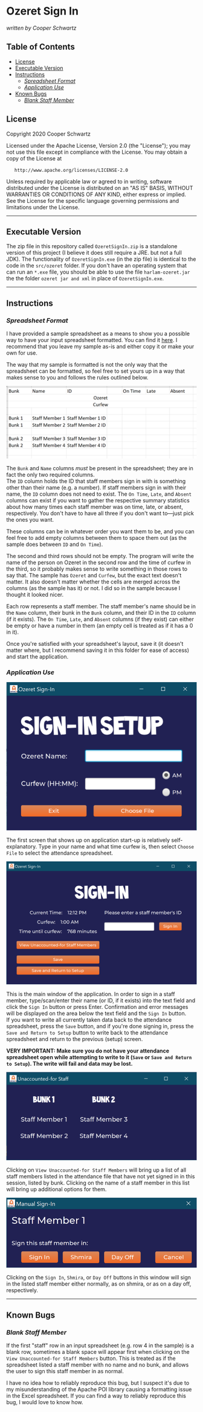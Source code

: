 # Ozeret Sign In <!-- omit in TOC -->

*written by Cooper Schwartz*

## **Table of Contents** <!-- omit in TOC -->
- [License](#license)
- [Executable Version](#executable-version)
- [Instructions](#instructions)
  - [*Spreadsheet Format*](#spreadsheet-format)
  - [*Application Use*](#application-use)
- [Known Bugs](#known-bugs)
  - [*Blank Staff Member*](#blank-staff-member)

## License

   Copyright 2020 Cooper Schwartz

   Licensed under the Apache License, Version 2.0 (the "License");
   you may not use this file except in compliance with the License.
   You may obtain a copy of the License at

       http://www.apache.org/licenses/LICENSE-2.0

   Unless required by applicable law or agreed to in writing, software
   distributed under the License is distributed on an "AS IS" BASIS,
   WITHOUT WARRANTIES OR CONDITIONS OF ANY KIND, either express or implied.
   See the License for the specific language governing permissions and
   limitations under the License.

---

## Executable Version

The zip file in this repository called `OzeretSignIn.zip` is a standalone version of this project (I believe it does still require a JRE. but not a full JDK). The functionality of `OzeretSignIn.exe` (in the zip file) is identical to the code in the `src/ozeret` folder. If you don't have an operating system that can run an `*.exe` file, you should be able to use the file `harlam-ozeret.jar` the the folder `ozeret jar and xml` in place of `OzeretSignIn.exe`.

---

## Instructions

### *Spreadsheet Format*

I have provided a sample spreadsheet as a means to show you a possible way to have your input spreadsheet formatted. You can find it [here](resources/files/Sample_Attendance_File.xlsx). I recommend that you leave my sample as-is and either copy it or make your own for use.  

The way that my sample is formatted is not the only way that the spreadsheet can be formatted, so feel free to set yours up in a way that makes sense to you and follows the rules outlined below.

![screenshot of sample spreadsheet](resources/images/instructions/spreadsheet_format.png)  

The `Bunk` and `Name` columns *must* be present in the spreadsheet; they are in fact the only two required columns.   
The `ID` column holds the ID that staff members sign in with is something other than their name (e.g. a number). If staff members sign in with their name, the `ID` column does not need to exist. 
The `On Time`, `Late`, and `Absent` columns can exist if you want to gather the respective summary statistics about how many times each staff member was on time, late, or absent, respectively. You don't have to have all three if you don't want to—just pick the ones you want.  

These columns can be in whatever order you want them to be, and you can feel free to add empty columns between them to space them out (as the sample does between `ID` and `On Time`).


The second and third rows should not be empty. The program will write the name of the person on Ozeret in the second row and the time of curfew in the third, so it probably makes sense to write something in those rows to say that. The sample has `Ozeret` and `Curfew`, but the exact text doesn't matter. It also doesn't matter whether the cells are merged across the columns (as the sample has it) or not. I did so in the sample because I thought it looked nicer.


Each row represents a staff member. The staff member's name should be in the `Name` column, their bunk in the `Bunk` column, and their ID in the `ID` column (if it exists). The `On Time`, `Late`, and `Absent` columns (if they exist) can either be empty or have a number in them (an empty cell is treated as if it has a 0 in it).  


Once you're satisfied with your spreadsheet's layout, save it (it doesn't matter where, but I recommend saving it in this folder for ease of access) and start the application.

### *Application Use*

![initial screen of application](resources/images/instructions/start_window.png)

The first screen that shows up on application start-up is relatively self-explanatory. Type in your name and what time curfew is, then select `Choose File` to select the attendance spreadsheet.

![sign in window of application](resources/images/instructions/sign_in_window.png)

This is the main window of the application. In order to sign in a staff member, type/scan/enter their name (or ID, if it exists) into the text field and click the `Sign In` button or press Enter. Confirmation and error messages will be displayed on the area below the text field and the `Sign In` button.  
If you want to write all currently taken data back to the attendance spreadsheet, press the `Save` button, and if you're done signing in, press the `Save and Return to Setup` button to write back to the attendance spreadsheet and return to the previous (setup) screen.  

**VERY IMPORTANT: Make sure you do not have your attendance spreadsheet open while attempting to write to it (`Save` or `Save and Return to Setup`). The write will fail and data may be lost.**

![unacounted-for staff list](resources/images/instructions/unaccounted_staff.png)

Clicking on `View Unaccounted-for Staff Members` will bring up a list of all staff members listed in the attendance file that have not yet signed in in this session, listed by bunk. Clicking on the name of a staff member in this list will bring up additional options for them.

![additional staff sign-in options](resources/images/instructions/manual_sign_in.png)

Clicking on the `Sign In`, `Shmira`, or `Day Off` buttons in this window will sign in the listed staff member either normally, as on shmira, or as on a day off, respectively.

---

## Known Bugs

### *Blank Staff Member*

If the first "staff" row in an input spreadsheet (e.g. row 4 in the sample) is a blank row, sometimes a blank space will appear first when clicking on the `View Unaccounted-for Staff Members` button. This is treated as if the spreadsheet listed a staff member with no name and no bunk, and allows the user to sign this staff member in as normal.  

I have no idea how to reliably reproduce this bug, but I suspect it's due to my misunderstanding of the Apache POI library causing a formatting issue in the Excel spreadsheet. If you can find a way to reliably reproduce this bug, I would love to know how.